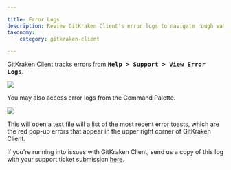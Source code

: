```yaml
---

title: Error Logs
description: Review GitKraken Client's error logs to navigate rough waters.
taxonomy:
    category: gitkraken-client

---
```


GitKraken Client tracks errors from <kbd><strong>Help > Support > View Error Logs</strong></kbd>.

<img src="/wp-content/uploads/view-error-log.png" srcset="/wp-content/uploads/view-error-log@2x.png" class="img-responsive center img-bordered">

You may also access error logs from the Command Palette.

<img src="/wp-content/uploads/fuzzy-finder-error.gif"  class="img-responsive center img-bordered">

This will open a text file will a list of the most recent error toasts, which are the red pop-up errors that appear in the upper right corner of GitKraken Client.

If you're running into issues with GitKraken Client, send us a copy of this log with your support ticket submission <a href="https://www.gitkraken.com/git-client/contact-support" target=_blank>here</a>.